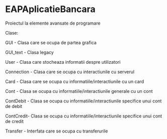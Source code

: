 # EAPAplicatieBancara
Proiectul la elemente avansate de programare

Clase:

GUI - Clasa care se ocupa de partea grafica

GUI_text - Clasa legacy

User - Clasa care stocheaza informatii despre utilizatori

Connection - Clasa care se ocupa cu interactiunile cu serverul

Card - Clasa care se ocupa cu informatiile/interactiunile cu un card

Cont - Clasa se ocupa cu informatiile/interactiunile generale cu un cont

ContDebit - Clasa se ocupa cu informatiile/interactiunile specifice unui cont de debit

ContCredit- Clasa se ocupa cu informatiile/interactiunile specifice unui cont de credit

Transfer - Interfata care se ocupa cu transferurile
